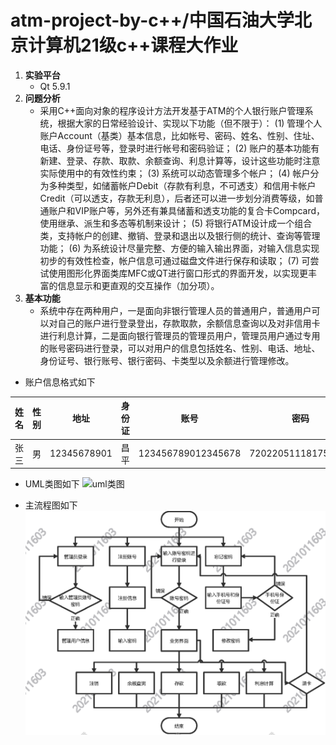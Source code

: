 # **atm-project-by-c++/中国石油大学北京计算机21级c++课程大作业**
1. **实验平台**
    * Qt 5.9.1
2. **问题分析**
    * 采用C++面向对象的程序设计方法开发基于ATM的个人银行账户管理系统，根据大家的日常经验设计、实现以下功能（但不限于）：
(1)    管理个人账户Account（基类）基本信息，比如帐号、密码、姓名、性别、住址、电话、身份证号等，登录时进行帐号和密码验证；
(2)    账户的基本功能有新建、登录、存款、取款、余额查询、利息计算等，设计这些功能时注意实际使用中的有效性约束；
(3)    系统可以动态管理多个帐户；
(4)    帐户分为多种类型，如储蓄帐户Debit（存款有利息，不可透支）和信用卡帐户Credit（可以透支，存款无利息），后者还可以进一步划分消费等级，如普通账户和VIP账户等，另外还有兼具储蓄和透支功能的复合卡Compcard，使用继承、派生和多态等机制来设计；
(5)    将银行ATM设计成一个组合类，支持帐户的创建、撤销、登录和退出以及银行侧的统计、查询等管理功能；
(6)    为系统设计尽量完整、方便的输入输出界面，对输入信息实现初步的有效性检查，帐户信息可通过磁盘文件进行保存和读取；
(7)    可尝试使用图形化界面类库MFC或QT进行窗口形式的界面开发，以实现更丰富的信息显示和更直观的交互操作（加分项）。
3. **基本功能**
    * 系统中存在两种用户，一是面向非银行管理人员的普通用户，普通用户可以对自己的账户进行登录登出，存款取款，余额信息查询以及对非信用卡进行利息计算，二是面向银行管理员的管理员用户，管理员用户通过专用的账号密码进行登录，可以对用户的信息包括姓名、性别、电话、地址、身份证号、银行账号、银行密码、卡类型以及余额进行管理修改。

* 账户信息格式如下

| 姓名 | 性别 | 地址 | 身份证 | 账号 | 密码 | 卡类型 | 余额 |
|:---:|:---:|:---:|:---:|:---:|:---:|:---:|:---:|
|张三|男|12345678901|昌平|123456789012345678|720220511181757000|debit/credit/compcard|1200|

* UML类图如下
![uml类图](E:\gitkraken\atm-project-by-c-\uml.png)

* 主流程图如下
![主流程图](https://github.com/lyy0709/atm-project-by-c-/blob/master/%E6%B5%81%E7%A8%8B%E5%9B%BE.png)
